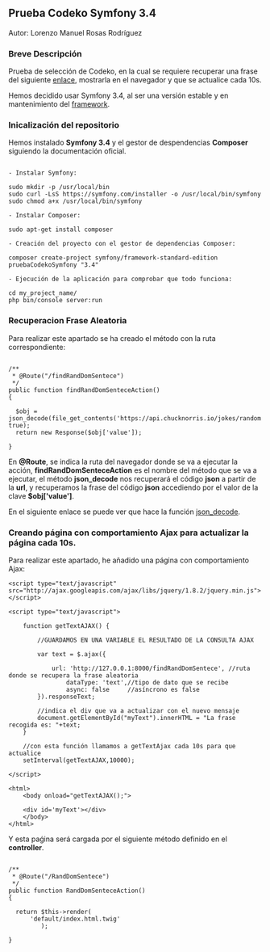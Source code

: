 
## **Prueba Codeko Symfony 3.4** ##

Autor: Lorenzo Manuel Rosas Rodríguez

### Breve Descripción
Prueba de selección de Codeko, en la cual se requiere recuperar una frase del siguiente [enlace](https://api.chucknorris.io/jokes/random), mostrarla en el navegador y que se actualice cada 10s.

Hemos decidido usar Symfony 3.4, al ser una versión estable y en mantenimiento del [framework](https://symfony.com/doc/3.4/setup.html).

### Inicalización del repositorio

Hemos instalado **Symfony 3.4** y el gestor de despendencias **Composer** siguiendo la documentación oficial.

```

- Instalar Symfony:

sudo mkdir -p /usr/local/bin
sudo curl -LsS https://symfony.com/installer -o /usr/local/bin/symfony
sudo chmod a+x /usr/local/bin/symfony

- Instalar Composer:

sudo apt-get install composer

- Creación del proyecto con el gestor de dependencias Composer:

composer create-project symfony/framework-standard-edition pruebaCodekoSymfony "3.4"

- Ejecución de la aplicación para comprobar que todo funciona:

cd my_project_name/
php bin/console server:run

```

### Recuperacion Frase Aleatoria

Para realizar este apartado se ha creado el método con la ruta correspondiente:

```

/**
 * @Route("/findRandDomSentece")
 */
public function findRandDomSenteceAction()
{

  $obj = json_decode(file_get_contents('https://api.chucknorris.io/jokes/random'), true);
  return new Response($obj['value']);

}

```

En **@Route**, se indica la ruta del navegador donde se va a ejecutar la acción, **findRandDomSenteceAction** es el nombre del método que se va a ejecutar, el método **json_decode** nos recuperará el código **json** a partir de la **url**, y recuperamos la frase del código **json** accediendo por el valor de la clave **$obj['value']**.

En el siguiente enlace se puede ver que hace la función [json_decode](https://api.symfony.com/3.4/Symfony/Component/Serializer/Encoder/JsonDecode.html).

### Creando página con comportamiento Ajax para actualizar la página cada 10s.

Para realizar este apartado, he añadido una página con comportamiento Ajax:

```
<script type="text/javascript" src="http://ajax.googleapis.com/ajax/libs/jquery/1.8.2/jquery.min.js"></script>

<script type="text/javascript">

    function getTextAJAX() {

        //GUARDAMOS EN UNA VARIABLE EL RESULTADO DE LA CONSULTA AJAX

        var text = $.ajax({

            url: 'http://127.0.0.1:8000/findRandDomSentece', //ruta donde se recupera la frase aleatoria
                dataType: 'text',//tipo de dato que se recibe
                async: false     //asíncrono es false
        }).responseText;

        //indica el div que va a actualizar con el nuevo mensaje
        document.getElementById("myText").innerHTML = "La frase recogida es: "+text;
    }

    //con esta función llamamos a getTextAjax cada 10s para que actualice
    setInterval(getTextAJAX,10000);

</script>

<html>
    <body onload="getTextAJAX();">

    <div id='myText'></div>
    </body>
</html>

```

Y esta paǵina será cargada por el siguiente método definido en el **controller**.

```

/**
 * @Route("/RandDomSentece")
 */
public function RandDomSenteceAction()
{

  return $this->render(
      'default/index.html.twig'
         );

}


```
